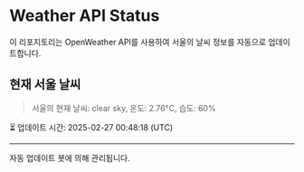 
# Weather API Status

이 리포지토리는 OpenWeather API를 사용하여 서울의 날씨 정보를 자동으로 업데이트합니다.

## 현재 서울 날씨
> 서울의 현재 날씨: clear sky, 온도: 2.76°C, 습도: 60%

⏳ 업데이트 시간: 2025-02-27 00:48:18 (UTC)

---
자동 업데이트 봇에 의해 관리됩니다.

